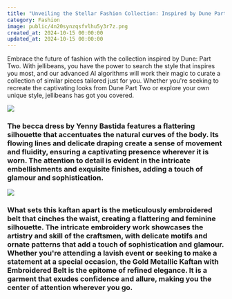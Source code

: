 ```yaml
---
title: "Unveiling the Stellar Fashion Collection: Inspired by Dune Part Two 1"
category: Fashion
image: public/4n20synzqsfvlhu5y3r7z.png
created_at: 2024-10-15 00:00:00
updated_at: 2024-10-15 00:00:00
---
```

Embrace the future of fashion with the collection inspired by Dune: Part Two. With jellibeans, you have the power to search the style that inspires you most, and our advanced AI algorithms will work their magic to curate a collection of similar pieces tailored just for you. Whether you're seeking to recreate the captivating looks from Dune Part Two or explore your own unique style, jellibeans has got you covered.

![](public/yenny-bastida-becca-dress-b06345d54bd6e437.webp)

### The becca dress by Yenny Bastida features a flattering silhouette that accentuates the natural curves of the body. Its flowing lines and delicate draping create a sense of movement and fluidity, ensuring a captivating presence wherever it is worn. The attention to detail is evident in the intricate embellishments and exquisite finishes, adding a touch of glamour and sophistication.

![](public/dania-siddiqui-gold-mettalic-kaftan-with-embroidered-belt-238bb8a5e30d95e7.webp)

### What sets this kaftan apart is the meticulously embroidered belt that cinches the waist, creating a flattering and feminine silhouette. The intricate embroidery work showcases the artistry and skill of the craftsmen, with delicate motifs and ornate patterns that add a touch of sophistication and glamour. Whether you're attending a lavish event or seeking to make a statement at a special occasion, the Gold Metallic Kaftan with Embroidered Belt is the epitome of refined elegance. It is a garment that exudes confidence and allure, making you the center of attention wherever you go.
